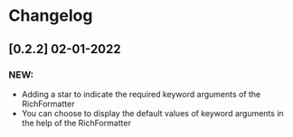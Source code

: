 # Changelog

## [0.2.2] 02-01-2022

### NEW:

 - Adding a star to indicate the required keyword arguments of the RichFormatter
 - You can choose to display the default values of keyword arguments
in the help of the RichFormatter

